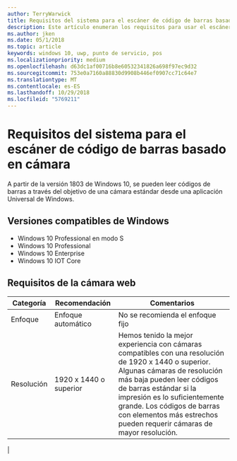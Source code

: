 ```yaml
---
author: TerryWarwick
title: Requisitos del sistema para el escáner de código de barras basado en cámara
description: Este artículo enumeran los requisitos para usar el escáner de código de barras basado en cámara desde una aplicación para UWP.
ms.author: jken
ms.date: 05/1/2018
ms.topic: article
keywords: windows 10, uwp, punto de servicio, pos
ms.localizationpriority: medium
ms.openlocfilehash: d63dc1af00716b8e60532341826a698f97ec9d32
ms.sourcegitcommit: 753e0a7160a88830d9908b446ef0907cc71c64e7
ms.translationtype: MT
ms.contentlocale: es-ES
ms.lasthandoff: 10/29/2018
ms.locfileid: "5769211"
---
```

# <a name="camera-barcode-scanner-system-requirements"></a>Requisitos del sistema para el escáner de código de barras basado en cámara
A partir de la versión 1803 de Windows 10, se pueden leer códigos de barras a través del objetivo de una cámara estándar desde una aplicación Universal de Windows.

## <a name="supported-windows-editions"></a>Versiones compatibles de Windows
- Windows 10 Professional en modo S
- Windows 10 Professional
- Windows 10 Enterprise
- Windows 10 IOT Core


## <a name="webcam-requirements"></a>Requisitos de la cámara web
| Categoría      | Recomendación           | Comentarios |
| ------------- | ------------------------ | -------- |
| Enfoque         | Enfoque automático               | No se recomienda el enfoque fijo |
| Resolución    | 1920 x 1440 o superior    | Hemos tenido la mejor experiencia con cámaras compatibles con una resolución de 1920 x 1440 o superior.  Algunas cámaras de resolución más baja pueden leer códigos de barras estándar si la impresión es lo suficientemente grande. Los códigos de barras con elementos más estrechos pueden requerir cámaras de mayor resolución. |
|

